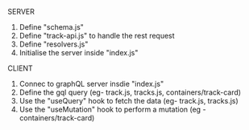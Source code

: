 SERVER
1) Define "schema.js"
2) Define "track-api.js" to handle the rest request
3) Define "resolvers.js" 
4) Initialise the server inside "index.js"

CLIENT
1) Connec to graphQL server insdie "index.js"
2) Define the gql query (eg- track.js, tracks.js, containers/track-card)
3) Use the "useQuery" hook to fetch the data (eg- track.js, tracks.js)
4) Use the "useMutation" hook to perform a mutation (eg - containers/track-card)